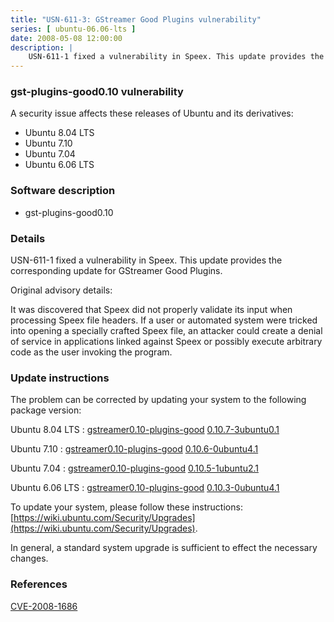 ```yaml
---
title: "USN-611-3: GStreamer Good Plugins vulnerability"
series: [ ubuntu-06.06-lts ]
date: 2008-05-08 12:00:00
description: |
    USN-611-1 fixed a vulnerability in Speex. This update provides the corresponding update for GStreamer Good Plugins.
--- 
```

 
### gst-plugins-good0.10 vulnerability

A security issue affects these releases of Ubuntu and its derivatives:

* Ubuntu 8.04 LTS
* Ubuntu 7.10
* Ubuntu 7.04
* Ubuntu 6.06 LTS

### Software description

* gst-plugins-good0.10 

### Details

USN-611-1 fixed a vulnerability in Speex. This update provides the corresponding update for GStreamer Good Plugins.

Original advisory details:

 It was discovered that Speex did not properly validate its input when processing Speex file headers. If a user or automated system were tricked into opening a specially crafted Speex file, an attacker could create a denial of service in applications linked against Speex or possibly execute arbitrary code as the user invoking the program. 

### Update instructions

The problem can be corrected by updating your system to the following package version:

Ubuntu 8.04 LTS
 : [gstreamer0.10-plugins-good](https://launchpad.net/ubuntu/+source/gst-plugins-good0.10) <span> [0.10.7-3ubuntu0.1](https://launchpad.net/ubuntu/+source/gst-plugins-good0.10/0.10.7-3ubuntu0.1) </span> 

Ubuntu 7.10
 : [gstreamer0.10-plugins-good](https://launchpad.net/ubuntu/+source/gst-plugins-good0.10) <span> [0.10.6-0ubuntu4.1](https://launchpad.net/ubuntu/+source/gst-plugins-good0.10/0.10.6-0ubuntu4.1) </span> 

Ubuntu 7.04
 : [gstreamer0.10-plugins-good](https://launchpad.net/ubuntu/+source/gst-plugins-good0.10) <span> [0.10.5-1ubuntu2.1](https://launchpad.net/ubuntu/+source/gst-plugins-good0.10/0.10.5-1ubuntu2.1) </span> 

Ubuntu 6.06 LTS
 : [gstreamer0.10-plugins-good](https://launchpad.net/ubuntu/+source/gst-plugins-good0.10) <span> [0.10.3-0ubuntu4.1](https://launchpad.net/ubuntu/+source/gst-plugins-good0.10/0.10.3-0ubuntu4.1) </span> 

To update your system, please follow these instructions: [https://wiki.ubuntu.com/Security/Upgrades](https://wiki.ubuntu.com/Security/Upgrades).

In general, a standard system upgrade is sufficient to effect the necessary changes. 

### References

 [CVE-2008-1686](http://people.ubuntu.com/~ubuntu-security/cve/CVE-2008-1686)
 
